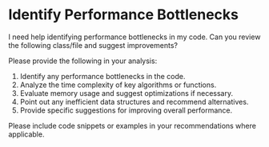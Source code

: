 # Identify Performance Bottlenecks

I need help identifying performance bottlenecks in my code. Can you review the following class/file and suggest improvements?



Please provide the following in your analysis:

1. Identify any performance bottlenecks in the code.
2. Analyze the time complexity of key algorithms or functions.
3. Evaluate memory usage and suggest optimizations if necessary.
4. Point out any inefficient data structures and recommend alternatives.
5. Provide specific suggestions for improving overall performance.

Please include code snippets or examples in your recommendations where applicable.